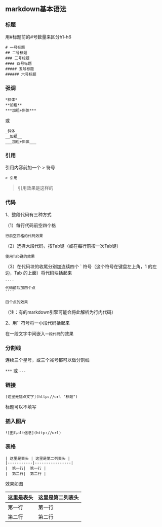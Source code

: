 ## markdown基本语法

### 标题

用#标题前的#号数量来区分h1-h6

`# 一号标题`  
`## 二号标题`  
`### 三号标题`  
`#### 四号标题`   
`##### 五号标题`  
`###### 六号标题`  

### 强调

`*斜体*`  
`**加粗**`  
`***加粗+斜体***`

或

`_斜体_`  
`__加粗__`  
`___加粗+斜体___`  

### 引用

引用内容前加一个 > 符号
 
    > 引用
 

>引用效果是这样的

### 代码
1、整段代码有三种方式

（1）每行代码前空四个格  

    行前空四格的代码效果  

（2）选择大段代码，按Tab键（或在每行前按一次Tab键）  

	使用Tab键的效果

（3）在代码块的收尾分别加连续四个 ` 符号（这个符号在键盘左上角，1 的左边，Tab 的上面）将代码块括起来

	````
	代码前后加四个点  
	````

````
四个点的效果  
````  

（注：有的markdown引擎可能会将此解析为行内代码）

2、用`` 符号将一小段代码括起来  

在一段文字中间嵌入`一段代码`的效果

### 分割线

连续三个星号，或三个减号都可以做分割线

`***`  或 `---`

### 链接

    [这里是锚点文字](http://url "标题")

标题可以不填写

### 插入图片

    ![图片alt信息](http://url)

### 表格

    | 这里是表头 | 这里是第二列表头 |  
    |-----------|----------------|  
    |  第一行|  第一行 |  
    |  第二行|  第二行 |  

效果如图

| 这里是表头 | 这里是第二列表头 | 
|-----------|----------------|  
|  第一行    |  第一行         |  
|  第二行    |  第二行         |  